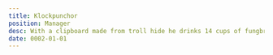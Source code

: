 ```yaml
---
title: Klockpunchor
position: Manager
desc: With a clipboard made from troll hide he drinks 14 cups of fungbrew a day.
date: 0002-01-01
---
```

